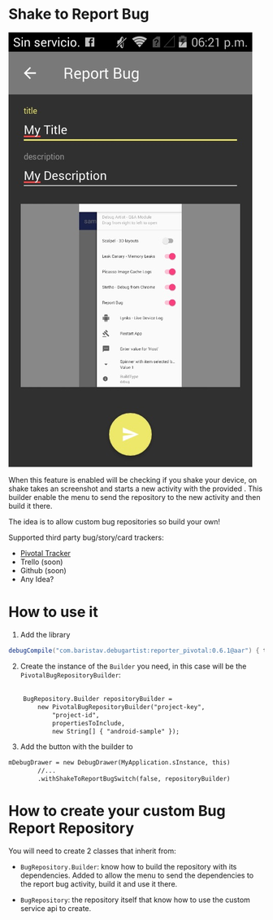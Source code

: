 # Shake to Report Bug

![](img/report-bug.jpg)

When this feature is enabled will be checking if you shake your device, on shake takes an screenshot
and starts a new activity with the provided . This builder enable the menu
to send the repository to the new activity and then build it there.

The idea is to allow custom bug repositories so build your own!

Supported third party bug/story/card trackers:

- [Pivotal Tracker](https://www.pivotaltracker.com/)
- Trello (soon)
- Github (soon)
- Any Idea?

# How to use it

1. Add the library

```groovy
debugCompile("com.baristav.debugartist:reporter_pivotal:0.6.1@aar") { transitive = true }
```

2. Create the instance of the `Builder` you need, in this case will be the `PivotalBugRepositoryBuilder`:

```

    BugRepository.Builder repositoryBuilder =
        new PivotalBugRepositoryBuilder("project-key",
            "project-id", 
            propertiesToInclude,
            new String[] { "android-sample" });

```

3. Add the button with the builder to  

```
mDebugDrawer = new DebugDrawer(MyApplication.sInstance, this)
        //...
        .withShakeToReportBugSwitch(false, repositoryBuilder)
```

# How to create your custom Bug Report Repository

You will need to create 2 classes that inherit from:
- `BugRepository.Builder`: know how to build the repository with its dependencies. Added to allow
the menu to send the dependencies to the report bug activity, build it and use it there.

- `BugRepository`: the repository itself that know how to use the custom service api to create.